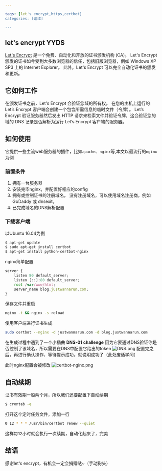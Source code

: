 ```yaml
---

tags: [let's encrypt,https,certbot]
categories: [运维]

---
```


## let's encrypt YYDS
[Let's Encrypt](https://letsencrypt.org/) 是一个免费、自动化和开放的证书颁发机构 (CA)。 Let's Encrypt 颁发的证书如今受到大多数浏览器的信任，包括旧版浏览器，例如 Windows XP SP3 上的 Internet Explorer。 此外，Let's Encrypt 可以完全自动化证书的颁发和更新。

## 它如何工作
在颁发证书之前，Let's Encrypt 会验证您域的所有权。 在您的主机上运行的 Let’s Encrypt 客户端会创建一个包含所需信息的临时文件（令牌）。 Let’s Encrypt 验证服务器然后发出 HTTP 请求来检索文件并验证令牌，这会验证您的域的 DNS 记录是否解析为运行 Let’s Encrypt 客户端的服务器。


## 如何使用
它提供一些主流web服务器的插件，比如`apache`、`nginx`等,本文以最流行的`nginx`为例 
### 前置条件  

1. 拥有一台服务器
2. 安装完毕nginx，并配置好相应的config
3. 拥有或控制证书的注册域名。 没有注册域名，可以使用域名注册商，例如 GoDaddy 或 dnsexit。
4. 已完成域名的DNS解析配置

### 下载客户端
以Ubuntu 16.04为例
```bash
$ apt-get update
$ sudo apt-get install certbot
$ apt-get install python-certbot-nginx
```
nginx简单配置
```javascript
server {
    listen 80 default_server;
    listen [::]:80 default_server;
    root /var/www/html;
    server_name blog.justwannarun.com;
}
```
保存文件并重启
```bash
nginx -t && nginx -s reload
```
使用客户端进行证书生成
```bash
sudo certbot --nginx -d justwannarun.com -d blog.justwannarun.com
```

在生成过程中遇到了一个小插曲 **DNS-01 challenge**
因为它要通过DNS验证你是否控制了该域名，所以需要在DNS中配置它给出的token
![DNS.png](https://cdn.nlark.com/yuque/0/2021/png/1512483/1636641637338-1efd221b-65f2-4fa4-beb1-b622d90c7eaa.png#clientId=u1d2030fa-8470-4&from=ui&id=u5a6f6bf1&originHeight=268&originWidth=1986&originalType=binary&ratio=1&rotation=0&showTitle=false&size=45503&status=done&style=none&taskId=ub4d2068e-220e-4ee3-8737-6b904b46c12&title=)
配置完之后，再进行确认操作，等待提示成功，就说明成功了（此处废话学问）

此时nginx配置会被修改
![certbot-nginx.png](https://cdn.nlark.com/yuque/0/2021/png/1512483/1636641776856-8e83e924-8894-46df-a545-bf7419acdb60.png#clientId=u1d2030fa-8470-4&from=ui&id=u6fb67512&originHeight=1140&originWidth=1526&originalType=binary&ratio=1&rotation=0&showTitle=false&size=191589&status=done&style=none&taskId=uc81f611e-c779-4ad9-b82b-577a5e9100e&title=)
## 自动续期
证书有效期一般两个月，所以我们还要配置下自动续期
```bash
$ crontab -e
```
打开这个定时任务文件，添加一行
```bash
0 12 * * * /usr/bin/certbot renew --quiet
```
这样每12小时就会执行一次续期，自动化起来了，完美

## 结语
感谢let's encrypt，有机会一定会捐赠哒~（手动狗头）
